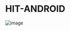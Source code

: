 # HIT-ANDROID
![image](https://user-images.githubusercontent.com/116616463/227464190-6dd68cda-fa57-4270-bf74-0cc9d956664c.png)

